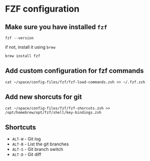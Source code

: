# FZF configuration

## Make sure you have installed `fzf`
  ```shell
  fzf --version
  ```
  if not, install it using `brew`
  ```shell
  brew install fzf
  ```

## Add custom configuration for fzf commands
  ```shell
  cat ~/space/config-files/fzf/fzf-load-commands.zsh >> ~/.fzf.zsh
  ```

## Add new shorcuts for git
  ```shell
  cat ~/space/config-files/fzf/fzf-shorcuts.zsh >> /opt/homebrew/opt/fzf/shell/key-bindings.zsh
  ```

## Shortcuts
* `ALT-W` - Git log
* `ALT-B` - List the git branches
* `ALT-S` - Git branch switch
* `ALT-D` - Git diff
